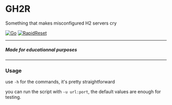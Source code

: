 # GH2R
Something that makes misconfigured H2 servers cry

[![Go](https://img.shields.io/badge/Go-v1.21-cyan)]()
[![RapidReset](https://img.shields.io/badge/CVE--2023--44487-red)](https://nvd.nist.gov/vuln/detail/CVE-2023-44487)

---
##### Made for educationnal purposes
---
### Usage
use `-h` for the commands, it's pretty straightforward

you can run the script with `-u url:port`, the default values are enough for testing.
